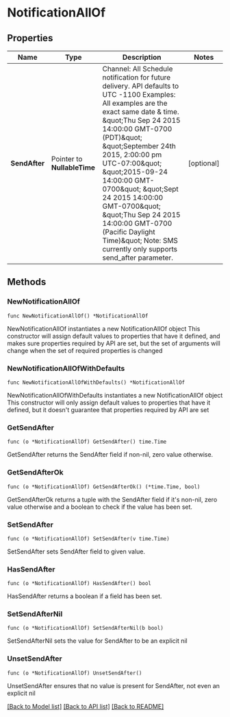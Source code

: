 # NotificationAllOf

## Properties

Name | Type | Description | Notes
------------ | ------------- | ------------- | -------------
**SendAfter** | Pointer to **NullableTime** | Channel: All Schedule notification for future delivery. API defaults to UTC -1100 Examples: All examples are the exact same date &amp; time. \&quot;Thu Sep 24 2015 14:00:00 GMT-0700 (PDT)\&quot; \&quot;September 24th 2015, 2:00:00 pm UTC-07:00\&quot; \&quot;2015-09-24 14:00:00 GMT-0700\&quot; \&quot;Sept 24 2015 14:00:00 GMT-0700\&quot; \&quot;Thu Sep 24 2015 14:00:00 GMT-0700 (Pacific Daylight Time)\&quot; Note: SMS currently only supports send_after parameter.  | [optional] 

## Methods

### NewNotificationAllOf

`func NewNotificationAllOf() *NotificationAllOf`

NewNotificationAllOf instantiates a new NotificationAllOf object
This constructor will assign default values to properties that have it defined,
and makes sure properties required by API are set, but the set of arguments
will change when the set of required properties is changed

### NewNotificationAllOfWithDefaults

`func NewNotificationAllOfWithDefaults() *NotificationAllOf`

NewNotificationAllOfWithDefaults instantiates a new NotificationAllOf object
This constructor will only assign default values to properties that have it defined,
but it doesn't guarantee that properties required by API are set

### GetSendAfter

`func (o *NotificationAllOf) GetSendAfter() time.Time`

GetSendAfter returns the SendAfter field if non-nil, zero value otherwise.

### GetSendAfterOk

`func (o *NotificationAllOf) GetSendAfterOk() (*time.Time, bool)`

GetSendAfterOk returns a tuple with the SendAfter field if it's non-nil, zero value otherwise
and a boolean to check if the value has been set.

### SetSendAfter

`func (o *NotificationAllOf) SetSendAfter(v time.Time)`

SetSendAfter sets SendAfter field to given value.

### HasSendAfter

`func (o *NotificationAllOf) HasSendAfter() bool`

HasSendAfter returns a boolean if a field has been set.

### SetSendAfterNil

`func (o *NotificationAllOf) SetSendAfterNil(b bool)`

 SetSendAfterNil sets the value for SendAfter to be an explicit nil

### UnsetSendAfter
`func (o *NotificationAllOf) UnsetSendAfter()`

UnsetSendAfter ensures that no value is present for SendAfter, not even an explicit nil

[[Back to Model list]](../README.md#documentation-for-models) [[Back to API list]](../README.md#documentation-for-api-endpoints) [[Back to README]](../README.md)


